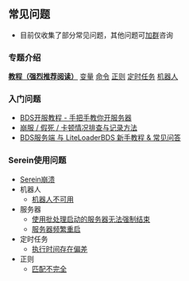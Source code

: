 ## 常见问题  
- 目前仅收集了部分常见问题，其他问题可[加群](https://jq.qq.com/?_wv=1027&amp;k=XNZqPSPv)咨询

### 专题介绍
__[教程（强烈推荐阅读）](Tutorial.md)__  [变量](Variables.md)  [命令](Command.md)  [正则](Regex.md)  [定时任务](Schedule.md) [机器人](Bot.md)


### 入门问题
  - [BDS开服教程 - 手把手教你开服务器](https://www.minebbs.com/threads/bds.9518/)
  - [崩服 / 假死 / 卡顿情况排查与记录方法](https://www.minebbs.com/resources/bds.3403/)
  - [BDS服务端 与 LiteLoaderBDS 新手教程 & 常见问答](https://www.minebbs.com/threads/bds-liteloaderbds.10265/)


### Serein使用问题
  - [Serein崩溃](help/crash.md)
  - 机器人
    - [机器人不可用](help/bot-not-available.md)
  - 服务器
    - [使用批处理启动的服务器无法强制结束](help/fail-to-kill-task.md)
    - [服务器频繁重启](help/frequent-restarts.md)
  - 定时任务
    - [执行时间存在偏差](Schedule.md#特点)
  - 正则
    - [匹配不完全](Regex.md#特点)